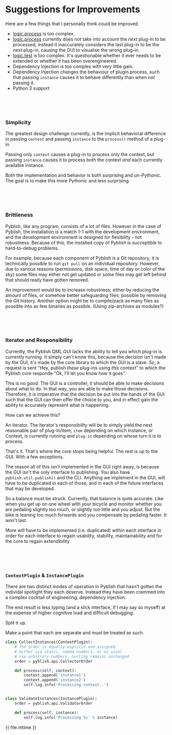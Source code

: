 # Suggestions for Improvements

Here are a few things that I personally think could be improved.

- [logic.process][] is too complex.
- [logic.process][] currently does not take into account the *next* plug-in to be processed, instead it inaccurately considers the last plug-in to be the next plug-in, causing the GUI to visualise the wrong plug-in.
- [logic.test][] is too complex. It's questionable whether it ever needs to be extended or whether it has been overengineered.
- Dependency Injection is too complex with very little gain.
- Dependency Injection changes the behaviour of plugin.process, such that passing `instance` causes it to behave differently than when *not* passing it.
- Python 3 support

[logic.process]: https://github.com/pyblish/pyblish/blob/master/pyblish/logic.py#L51
[logic.test]: https://github.com/pyblish/pyblish/blob/master/pyblish/logic.py#L17

<br>
<br>
<br>

### Simplicity

The greatest design challenge currently, is the implicit behavioral difference in passing `context` and passing `instance` to the `process()` method of a plug-in.

Passing only `context` causes a plug-in to process only the context, but passing `instance` causes it to process both the context *and* each currently available instance.

Both the implementation and behavior is both surprising and un-Pythonic. The goal is to make this more Pythonic and less surprising.

<br>
<br>
<br>

### Brittleness

Pyblish, like any program, consists of a lot of files. However in the case of Pyblish, the installation is a match 1-1 with the development environment, and the development environment is designed for flexibility - not robustness. Because of this, the installed copy of Pyblish is succeptible to hard-to-debug problems.

For example, because each component of Pyblish is a Git repository, it is technically possible to run `git pull` on an individual repository. However, due to various reasons (permissions, disk space, time of day or color of the sky) some files may either not get updated or some files may get left behind that should really have gotten removed.

An improvement would be to increase robustness; either by reducing the amount of files, or somehow better safeguarding files; possible by removing the Git history. Another option might be to compile/pack as many files as possible into as few binaries as possible. (Using zip-archives as modules?)

<br>
<br>
<br>

### Iterator and Responsibility

Currently, the Pyblish QML GUI lacks the ability to tell you which plug-in is currently running. It simply can't know this, because the decision isn't made by the GUI, it's made by the core library to which the GUI is a slave. So, a request is sent "Hey, publish *these* plug-ins using *this* context" to which the Pyblish core responde "Ok, I'll let you know how it goes".

This is no good. The GUI is a controller, it should be able to make decisions about what to do. In that way, you are able to make those decisions. Therefore, it is imperative that the decision be put into the hands of the GUI such that the GUI can then offer the choice to you, and in effect gain the ability to accurately represent what is happening.

How can we achieve this?

An iterator. The iterator's responsibility will be to simply yield the next reasonable pair of plug-in/item, `item` depending on which Instance, or Context, is currently running and `plug-in` depending on whose turn it is to process.

That's it. That's where the core stops being helpful. The rest is up to the GUI. With a few exceptions.

The reason all of this isn't implemented in the GUI right away, is because the GUI isn't the only interface to publishing. You also have `pyblish.util.publish()` and the CLI. Anything we implement in the GUI, will have to be duplicated in each of those, and in each of the future interfaces that may be developed.

So a balance must be struck. Currently, that balance is quite accurate. Like when you get up on one wheel with your bicycle and monitor whether you are pedaling slightly too much, or slightly too little and you adjust. But the bike is leaning too much forwards and you compensate by pedaling faster. It won't last.

More will have to be implemented (i.e. duplicated) within each interface in order for each interface to regain usability, stability, maintainability and for the core to regain extendibility.

<br>
<br>
<br>

### `ContextPlugin` & `InstancePlugin`

There are two distinct modes of operation in Pyblish that hasn't gotten the individal spotlight they each deserve. Instead they have been crammed into a complex cocktail of engineering; dependency injection.

The end result is less typing (and a slick interface, if I may say so myself) at the expense of higher cognitive load and difficult debugging.

Split it up.

Make a point that each are separate and must be treated as such.

```python
class CollectInstances(ContextPlugin):
    # The order is equally explicit and assigned
    # either via static, named numbers, or as usual
    # via arbitrary numbers. Sorting remains unchanged
    order = pyblish.api.CollectorOrder

    def process(self, context):
        context.append('instance1')
        context.append('instance2')
        self.log.info('Processing context..')


class ValidateInstances(InstancePlugin):
    order = pyblish.api.ValidatorOrder

    def process(self, instance):
        self.log.info('Processing %s' % instance)
```

<div class="modified-date">{{ file.mtime }}</div>